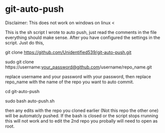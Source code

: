 # git-auto-push

  

Disclaimer: This does not work on windows on linux < 



This is the sh script I wrote to auto push, just read the comments in the file everything should make sense. After you have configured the settings in the script.
Just do this, 


git clone https://github.com/Unidentified539/git-auto-push.git


sudo git clone https://username:your_password@github.com/username/repo_name.git



replace username and your password with your password, then replace repo_name with the name of the repo you want to auto commit.


cd git-auto-push


sudo bash auto-push.sh


then any edits with the repo you cloned earlier (Not this repo the other one) will be automatcly pushed. If the bash is closed or the script stops rrunning this will not work and to edit the 2nd repo you probally will need to open as root. 
